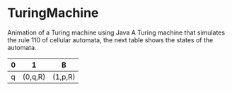 # TuringMachine
Animation of a Turing machine using Java
A Turing machine that simulates the rule 110 of cellular automata, the next table shows the states of the automata.



| 0 | 1 | B |
|---|---|---|
| q |(0,q,R)| (1,p,R) |(0,f,L)|


